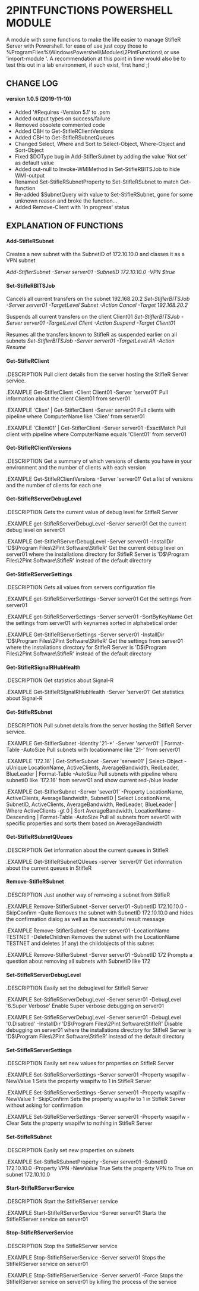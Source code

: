 # 2PINTFUNCTIONS POWERSHELL MODULE

A module with some functions to make the life easier to manage StifleR Server with Powershell.
for ease of use just copy those to %ProgramFiles%\WindowsPowershell\Modules\2PintFunctions\ or use 'import-module <PATH>'.
A recommendation at this point in time would also be to test this out in a lab environment, if such exist, first hand ;)

## CHANGE LOG

#### version 1.0.5 (2019-11-10)
- Added '#Requires -Version 5.1' to .psm
- Added output types on success/failure
- Removed obsolete commented code
- Added CBH to Get-StifleRClientVersions
- Added CBH to Get-StifleRSubnetQueues
- Changed Select, Where and Sort to Select-Object, Where-Object and Sort-Object
- Fixed $DOType bug in Add-StiflerSubnet by adding the value 'Not set' as default value
- Added out-null to Invoke-WMIMethod in Set-StifleRBITSJob to hide WMI-output
- Renamed Set-StifleRSubnetProperty to Set-StifleRSubnet to match Get-function
- Re-added $SubnetQuery with value to Set-StifleRSubnet, gone for some unknown reason and broke the function...
- Added Remove-Client with 'In progress' status

## EXPLANATION OF FUNCTIONS

#### Add-StifleRSubnet

Creates a new subnet with the SubnetID of 172.10.10.0 and classes it as a VPN subnet

*Add-StiflerSubnet -Server server01 -SubnetID 172.10.10.0 -VPN $true*

#### Set-StifleRBITSJob

Cancels all current transfers on the subnet 192.168.20.2
*Set-StiflerBITSJob -Server server01 -TargetLevel Subnet -Action Cancel -Target 192.168.20.2*

Suspends all current transfers on the client Client01
*Set-StiflerBITSJob -Server server01 -TargetLevel Client -Action Suspend -Target Client01*

Resumes all the transfers known to StifleR as suspended earlier on all subnets
*Set-StiflerBITSJob -Server server01 -TargetLevel All -Action Resume*

#### Get-StifleRClient

.DESCRIPTION
Pull client details from the server hosting the StifleR Server service.

.EXAMPLE
Get-StiflerClient -Client Client01 -Server 'server01'
Pull information about the client Client01 from server01

.EXAMPLE
'Clien' | Get-StiflerClient -Server server01
Pull clients with pipeline where ComputerName like 'Clien' from server01

.EXAMPLE
'Client01' | Get-StiflerClient -Server server01 -ExactMatch
Pull client with pipeline where ComputerName equals 'Client01' from server01

#### Get-StifleRClientVersions

.DESCRIPTION
Get a summary of which versions of clients you have in your environment
and the number of clients with each version

.EXAMPLE
Get-StifleRClientVersions -Server 'server01'
Get a list of versions and the number of clients for each one

#### Get-StifleRServerDebugLevel

.DESCRIPTION
Gets the current value of debug level for StifleR Server

.EXAMPLE
get-StifleRServerDebugLevel -Server server01
Get the current debug level on server01

.EXAMPLE
Get-StifleRServerDebugLevel -Server server01 -InstallDir
'D$\Program Files\2Pint Software\StifleR'
Get the current debug level on server01 where the installations directory for StifleR Server is
'D$\Program Files\2Pint Software\StifleR' instead of the default directory

#### Get-StifleRServerSettings

.DESCRIPTION
Gets all values from servers configuration file

.EXAMPLE
get-StifleRServerSettings -Server server01
Get the settings from server01

.EXAMPLE
get-StifleRServerSettings -Server server01 -SortByKeyName
Get the settings from server01 with keynames sorted in alphabetical order

.EXAMPLE
Get-StifleRServerSettings -Server server01 -InstallDir
'D$\Program Files\2Pint Software\StifleR'
Get the settings from server01 where the installations directory for StifleR Server is
'D$\Program Files\2Pint Software\StifleR' instead of the default directory

#### Get-StifleRSignalRHubHealth

.DESCRIPTION
Get statistics about Signal-R

.EXAMPLE
Get-StifleRSIgnalRHubHealth -Server 'server01'
Get statistics about Signal-R

#### Get-StifleRSubnet

.DESCRIPTION
Pull subnet details from the server hosting the StifleR Server service.

.EXAMPLE
Get-StiflerSubnet -Identity '21-*' -Server 'server01' | Format-Table -AutoSize
Pull subnets with locationname like '21-' from server01

.EXAMPLE
'172.16' | Get-StiflerSubnet -Server 'server01' | Select-Object -uUnique LocationName, ActiveClients, AverageBandwidth, RedLeader, BlueLeader | Format-Table -AutoSize
Pull subnets with pipeline where subnetID like '172.16' from server01 and show current red-/blue leader

.EXAMPLE
Get-StiflerSubnet -Server 'sever01' -Property LocationName, ActiveClients, AverageBandwidth, SubnetID | Select LocationName, SubnetID, ActiveClients, AverageBandwidth, RedLeader, BlueLeader | Where ActiveClients -gt 0 | Sort AverageBandwidth, LocationName -Descending | Format-Table -AutoSize
Pull all subnets from sever01 with specific properties and sorts them based on AverageBandwidth

#### Get-StifleRSubnetQUeues

.DESCRIPTION
Get information about the current queues in StifleR

.EXAMPLE
Get-StifleRSubnetQUeues -server 'server01'
Get information about the current queues in StifleR

#### Remove-StifleRSubnet

.DESCRIPTION
Just another way of remvoing a subnet from StifleR

.EXAMPLE
Remove-StiflerSubnet -Server server01 -SubnetID 172.10.10.0 -SkipConfirm -Quite
Removes the subnet with SubnetID 172.10.10.0 and hides the confirmation
dialog as well as the successful result message

.EXAMPLE
Remove-StiflerSubnet -Server server01 -LocationName TESTNET -DeleteChildren
Removes the subnet with the LocationName TESTNET and deletes (if any) the
childobjects of this subnet

.EXAMPLE
Remove-StiflerSubnet -Server server01 -SubnetID 172
Prompts a question about removing all subnets with SubnetID like 172

#### Set-StifleRServerDebugLevel

.DESCRIPTION
Easily set the debuglevel for StifleR Server

.EXAMPLE
Set-StifleRServerDebugLevel -Server server01 -DebugLevel '6.Super Verbose'
Enable Super verbose debugging on server01

.EXAMPLE
Set-StifleRServerDebugLevel -Server server01 -DebugLevel '0.Disabled' -InstallDir
'D$\Program Files\2Pint Software\StifleR'
Disable debugging on server01 where the installations directory for StifleR Server is
'D$\Program Files\2Pint Software\StifleR' instead of the default directory

#### Set-StifleRServerSettings

.DESCRIPTION
Easily set new values for properties on StifleR Server

.EXAMPLE
Set-StifleRServerSettings -Server server01 -Property wsapifw -NewValue 1
Sets the property wsapifw to 1 in StifleR Server

.EXAMPLE
Set-StifleRServerSettings -Server server01 -Property wsapifw -NewValue 1 -SkipConfirm
Sets the property wsapifw to 1 in StifleR Server without asking for confirmation

.EXAMPLE
Set-StifleRServerSettings -Server server01 -Property wsapifw -Clear
Sets the property wsapifw to nothing in StifleR Server

#### Set-StifleRSubnet

.DESCRIPTION
Easily set new properties on subnets

.EXAMPLE
Set-StifleRSubnetProperty -Server server01 -SubnetID 172.10.10.0 -Property VPN -NewValue True
Sets the property VPN to True on subnet 172.10.10.0

#### Start-StifleRServerService

.DESCRIPTION
Start the StifleRServer service

.EXAMPLE
Start-StifleRServerService -Server server01
Starts the StifleRServer service on server01

#### Stop-StifleRServerService

.DESCRIPTION
Stop the StifleRServer service

.EXAMPLE
Stop-StifleRServerService -Server server01
Stops the StifleRServer service on server01

.EXAMPLE
Stop-StifleRServerService -Server server01 -Force
Stops the StifleRServer service on server01 by killing the process of the service

